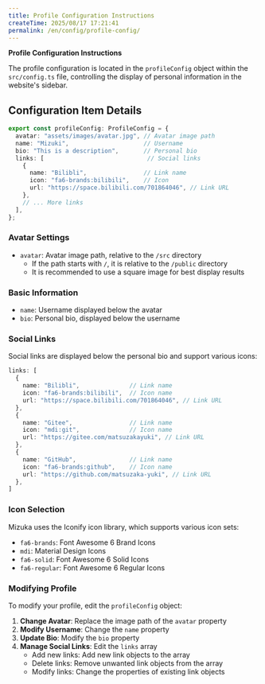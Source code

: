 ```yaml
---
title: Profile Configuration Instructions
createTime: 2025/08/17 17:21:41
permalink: /en/config/profile-config/
---
```


**Profile Configuration Instructions**

The profile configuration is located in the `profileConfig` object within the `src/config.ts` file, controlling the display of personal information in the website's sidebar.

## Configuration Item Details

```typescript
export const profileConfig: ProfileConfig = {
  avatar: "assets/images/avatar.jpg", // Avatar image path
  name: "Mizuki",                     // Username
  bio: "This is a description",       // Personal bio
  links: [                             // Social links
    {
      name: "Bilibli",                // Link name
      icon: "fa6-brands:bilibili",    // Icon
      url: "https://space.bilibili.com/701864046", // Link URL
    },
    // ... More links
  ],
};
```

### Avatar Settings

- `avatar`: Avatar image path, relative to the `/src` directory
  - If the path starts with `/`, it is relative to the `/public` directory
  - It is recommended to use a square image for best display results

### Basic Information

- `name`: Username displayed below the avatar
- `bio`: Personal bio, displayed below the username

### Social Links

Social links are displayed below the personal bio and support various icons:

```typescript
links: [
  {
    name: "Bilibli",              // Link name
    icon: "fa6-brands:bilibili",  // Icon name
    url: "https://space.bilibili.com/701864046", // Link URL
  },
  {
    name: "Gitee",                // Link name
    icon: "mdi:git",              // Icon name
    url: "https://gitee.com/matsuzakayuki", // Link URL
  },
  {
    name: "GitHub",               // Link name
    icon: "fa6-brands:github",    // Icon name
    url: "https://github.com/matsuzaka-yuki", // Link URL
  },
]
```

### Icon Selection

Mizuka uses the Iconify icon library, which supports various icon sets:

- `fa6-brands`: Font Awesome 6 Brand Icons
- `mdi`: Material Design Icons
- `fa6-solid`: Font Awesome 6 Solid Icons
- `fa6-regular`: Font Awesome 6 Regular Icons

### Modifying Profile

To modify your profile, edit the `profileConfig` object:

1. **Change Avatar**: Replace the image path of the `avatar` property
2. **Modify Username**: Change the `name` property
3. **Update Bio**: Modify the `bio` property
4. **Manage Social Links**: Edit the `links` array
   - Add new links: Add new link objects to the array
   - Delete links: Remove unwanted link objects from the array
   - Modify links: Change the properties of existing link objects